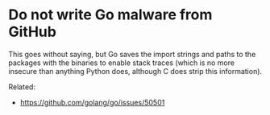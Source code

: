 # Do not write Go malware from GitHub

This goes without saying, but Go saves the import strings and paths to
the packages with the binaries to enable stack traces (which is no more
insecure than anything Python does, although C does strip this
information).

Related:

* <https://github.com/golang/go/issues/50501>
